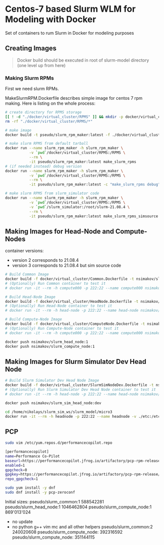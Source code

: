 # Centos-7 based Slurm WLM for Modeling with Docker

Set of containers to rum Slurm in Docker for modeling purposes

## Creating Images

> Docker build should be executed in root of slurm-model directory
> (one level up from here)


### Making Slurm RPMs

First we need slurm RPMs.

MakeSlurmRPM.Dockerfile describes simple image for centos 7 rpm making.
Here is listing on the whole process:

```bash
# create directory for RPMS storage
[[ ! -d "./docker/virtual_cluster/RPMS" ]] && mkdir -p docker/virtual_cluster/RPMS
rm -rf "./docker/virtual_cluster/RPMS/*"

# make image
docker build -t pseudo/slurm_rpm_maker:latest -f ./docker/virtual_cluster/MakeSlurmRPM.Dockerfile .

# make slurm RPMS from default tarball
docker run --name slurm_rpm_maker -h slurm_rpm_maker \
           -v `pwd`/docker/virtual_cluster/RPMS:/RPMS \
           --rm \
           -it pseudo/slurm_rpm_maker:latest make_slurm_rpms
# (if needed instead) debug version
docker run --name slurm_rpm_maker -h slurm_rpm_maker \
           -v `pwd`/docker/virtual_cluster/RPMS:/RPMS \
           --rm \
           -it pseudo/slurm_rpm_maker:latest -c "make_slurm_rpms debug"

# make slurm RPMS from slurm_simulator code
docker run --name slurm_rpm_maker -h slurm_rpm_maker \
           -v `pwd`/docker/virtual_cluster/RPMS:/RPMS \
           -v `pwd`/slurm_simulator:/root/slurm-21.08.4 \
           --rm \
           -it pseudo/slurm_rpm_maker:latest make_slurm_rpms_simsource
```

## Making Images for Head-Node and Compute-Nodes

container versions:
* version 2 corresponds to 21.08.4
* version 3 corresponds to 21.08.4 but sim source code

```bash
# Build Common Image
docker build -f docker/virtual_cluster/Common.Dockerfile -t nsimakov/slurm_common:1 .
# (Optionally) Run Common container to test it
# docker run -it --rm -h compute000 -p 222:22 --name compute000 nsimakov/slurm_common:latest

# Build Head-Node Image
docker build -f docker/virtual_cluster/HeadNode.Dockerfile -t nsimakov/slurm_head_node:1 .
# (Optionally) Run Head-Node container to test it
# docker run -it --rm -h head-node -p 222:22 --name head-node nsimakov/slurm_head_node:latest

# Build Compute-Node Image
docker build -f docker/virtual_cluster/ComputeNode.Dockerfile -t nsimakov/slurm_compute_node:1 .
# (Optionally) Run Compute-Node container to test it
# docker run -it --rm -h compute000 -p 222:22 --name compute000 nsimakov/slurm_compute_node:latest

docker push nsimakov/slurm_head_node:1
docker push nsimakov/slurm_compute_node:1

```

## Making Images for Slurm Simulator Dev Head Node
```bash
# Build Slurm Simulator Dev Head Node Image
docker build -f docker/virtual_cluster/SlurmSimNodeDev.Dockerfile -t nsimakov/slurm_sim_head_node:dev .
# (Optionally) Run Slurm Simulator Dev Head Node container to test it
# docker run -it --rm -h head-node -p 222:22 --name head-node nsimakov/slurm_sim_head_node:dev

docker push nsimakov/slurm_sim_head_node:dev

cd /home/nikolays/slurm_sim_ws/slurm_model/micro3
docker run -it --rm -h headnode -p 222:22 --name headnode -v ./etc:/etc/slurm nsimakov/slurm_sim_head_node:dev
```
## PCP
```bash
sudo vim /etc/yum.repos.d/performancecopilot.repo

[performancecopilot]
name=Performance Co-Pilot
baseurl=https://performancecopilot.jfrog.io/artifactory/pcp-rpm-release/centos/$releasever/$basearch
enabled=1
gpgcheck=0
gpgkey=https://performancecopilot.jfrog.io/artifactory/pcp-rpm-release/centos/$releasever/$basearch/repodata/repomd.xml.key
repo_gpgcheck=1
```

```bash
sudo yum install -y dnf
sudo dnf install -y pcp-zeroconf

```


Initial sizes:
pseudo/slurm_common:1 588542281
pseudo/slurm_head_node:1 1046462804
pseudo/slurm_compute_node:1 869'013'024

* no update
* no python g++ vim mc and all other helpers
pseudo/slurm_common:2 240020608
pseudo/slurm_compute_node: 392316592
pseudo/slurm_compute_node:  351144115
